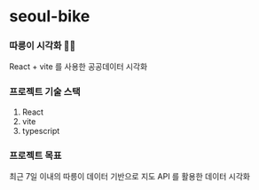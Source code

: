 # seoul-bike


### 따릉이 시각화 🚴‍♀️
React + vite 를 사용한 공공데이터 시각화 

### 프로젝트 기술 스택
1. React
2. vite
3. typescript

### 프로젝트 목표
최근 7일 이내의 따릉이 데이터 기반으로 지도 API 를 활용한 데이터 시각화

